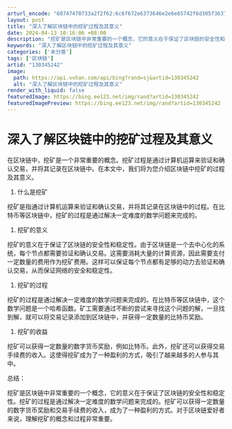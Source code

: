 ```yaml
---
arturl_encode: "68747470733a2f2f62:6c6f672e6373646e2e6e65742f6d305f36373838383537392f:61727469636c652f64657461696c732f313330333435323432"
layout: post
title: "深入了解区块链中的挖矿过程及其意义"
date: 2024-04-13 10:16:06 +08:00
description: "挖矿是区块链中非常重要的一个概念，它的意义在于保证了区块链的安全性和稳定性。挖矿的过程是通过解决一定"
keywords: "深入了解区块链中的挖矿过程及其意义"
categories: ['未分类']
tags: ['区块链']
artid: "130345242"
image:
  path: https://api.vvhan.com/api/bing?rand=sj&artid=130345242
  alt: "深入了解区块链中的挖矿过程及其意义"
render_with_liquid: false
featuredImage: https://bing.ee123.net/img/rand?artid=130345242
featuredImagePreview: https://bing.ee123.net/img/rand?artid=130345242
---
```


# 深入了解区块链中的挖矿过程及其意义

在区块链中，挖矿是一个非常重要的概念。挖矿过程是通过计算机运算来验证和确认交易，并将其记录在区块链中。在本文中，我们将为您介绍区块链中挖矿的过程及其意义。

1. 什么是挖矿

挖矿是指通过计算机运算来验证和确认交易，并将其记录在区块链中的过程。在比特币等区块链中，挖矿的过程是通过解决一定难度的数学问题来完成的。

1. 挖矿的意义

挖矿的意义在于保证了区块链的安全性和稳定性。由于区块链是一个去中心化的系统，每个节点都需要验证和确认交易。这需要消耗大量的计算资源，因此需要支付一定数量的费用作为挖矿费用。这样可以保证每个节点都有足够的动力去验证和确认交易，从而保证网络的安全和稳定性。

1. 挖矿的过程

挖矿的过程是通过解决一定难度的数学问题来完成的。在比特币等区块链中，这个数学问题是一个哈希函数。矿工需要通过不断的尝试来寻找这个问题的解，一旦找到解，就可以将交易记录添加到区块链中，并获得一定数量的比特币奖励。

1. 挖矿的收益

挖矿可以获得一定数量的数字货币奖励，例如比特币。此外，挖矿还可以获得交易手续费的收入。这使得挖矿成为了一种盈利的方式，吸引了越来越多的人参与其中。

总结：

挖矿是区块链中非常重要的一个概念，它的意义在于保证了区块链的安全性和稳定性。挖矿的过程是通过解决一定难度的数学问题来完成的。挖矿可以获得一定数量的数字货币奖励和交易手续费的收入，成为了一种盈利的方式。对于区块链爱好者来说，理解挖矿的概念和过程非常重要。